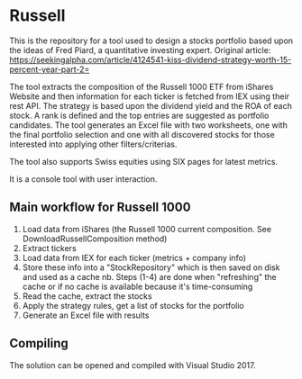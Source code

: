 # Russell

This is the repository for a tool used to design a stocks portfolio based upon the ideas of Fred Piard, a quantitative investing expert.
Original article: https://seekingalpha.com/article/4124541-kiss-dividend-strategy-worth-15-percent-year-part-2=

The tool extracts the composition of the Russell 1000 ETF from iShares Website and then information for each ticker is fetched from IEX using their rest API. The strategy is based upon the dividend yield and the ROA of each stock. A rank is defined and the top entries are suggested as portfolio candidates. The tool generates an Excel file with two worksheets, one with the final portfolio selection and one with all discovered stocks for those interested into applying other filters/criterias. 

The tool also supports Swiss equities using SIX pages for latest metrics.

It is a console tool with user interaction.

## Main workflow for Russell 1000

1. Load data from iShares (the Russell 1000 current composition. See DownloadRussellComposition method)
2. Extract tickers
3. Load data from IEX for each ticker (metrics + company info)
4. Store these info into a "StockRepository" which is then saved on disk and used as a cache
nb. Steps (1-4) are done when "refreshing" the cache or if no cache is available because it's time-consuming
5. Read the cache, extract the stocks
6. Apply the strategy rules, get a list of stocks for the portfolio
7. Generate an Excel file with results

## Compiling

The solution can be opened and compiled with Visual Studio 2017.
